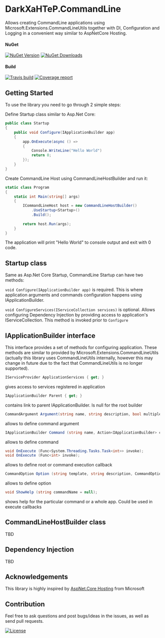 # DarkXaHTeP.CommandLine

Allows creating CommandLine applications using Microsoft.Extensions.CommandLineUtils together with DI, Configuration and Logging in a convenient way similar to AspNetCore Hosting.

#### NuGet

[![NuGet Version](https://img.shields.io/nuget/v/DarkXaHTeP.CommandLine.svg)](https://www.nuget.org/packages/DarkXaHTeP.CommandLine/)
[![NuGet Downloads](https://img.shields.io/nuget/dt/DarkXaHTeP.CommandLine.svg)](https://www.nuget.org/packages/DarkXaHTeP.CommandLine/)

#### Build

[![Travis build](https://img.shields.io/travis/DarkXaHTeP/DarkXaHTeP.CommandLine/master.svg)](https://travis-ci.org/DarkXaHTeP/DarkXaHTeP.CommandLine)
[![Coverage report](https://img.shields.io/coveralls/github/DarkXaHTeP/DarkXaHTeP.CommandLine.svg)](https://coveralls.io/github/DarkXaHTeP/DarkXaHTeP.CommandLine)

## Getting Started

To use the library you need to go through 2 simple steps:

Define Startup class similar to Asp.Net Core:

```c#
public class Startup
{   
    public void Configure(IApplicationBuilder app)
    {
        app.OnExecute(async () =>
        {
            Console.WriteLine("Hello World")
            return 0;
        });
    }
}
```

Create CommandLine Host using CommandLineHostBuilder and run it:

```c#
static class Program
{
    static int Main(string[] args)
    {
        ICommandLineHost host = new CommandLineHostBuilder()
            .UseStartup<Startup>()
            .Build();
            
        return host.Run(args);
    }
}
```

The application will print "Hello World" to console output and exit with 0 code.

## Startup class

Same as Asp.Net Core Startup, CommandLine Startup can have two methods:

`void Configure(IApplicationBuilder app)` is required. This is where application
arguments and commands configuration happens using IApplicationBuilder.

`void ConfigureServices(IServiceCollection services)` is optional. Allows configuring Dependency Injection
by providing access to application's IServiceCollection. This method is invoked prior to `Configure`

## IApplicationBuilder interface

This interface provides a set of methods for configuring application. These methods are similar to provided by
Microsoft.Extensions.CommandLineUtils (actually this library uses CommandLineUtils internally,
however this may change in future due to the fact that CommandLineUtils is no longer supported).

```c#
IServiceProvider ApplicationServices { get; }
```
gives access to services registered in application

```c#
IApplicationBuilder Parent { get; }
```
contains link to parent IApplicationBuilder. Is null for the root builder

```c#
CommandArgument Argument(string name, string description, bool multipleValues = false);
```
allows to define command argument

```c#
IApplicationBuilder Command (string name, Action<IApplicationBuilder> configure, bool throwOnUnexpectedArg = true);
```
allows to define command

```c#
void OnExecute (Func<System.Threading.Tasks.Task<int>> invoke);
void OnExecute (Func<int> invoke);
```
allows to define root or command execution callback

```c#
CommandOption Option (string template, string description, CommandOptionType optionType);
```
allows to define option

```c#
void ShowHelp (string commandName = null);
```
shows help for the particular command or a whole app. Could be used in execute callbacks

## CommandLineHostBuilder class

TBD

## Dependency Injection

TBD

## Acknowledgements

This library is highly inspired by [AspNet.Core Hosting](https://github.com/aspnet/Hosting/tree/rel/2.0.0) from Microsoft

## Contribution

Feel free to ask questions and post bugs/ideas in the issues, as well as send pull requests.

[![License](https://img.shields.io/github/license/darkxahtep/DarkXaHTeP.CommandLine.svg)](https://github.com/DarkXaHTeP/DarkXaHTeP.CommandLine/blob/master/LICENSE)